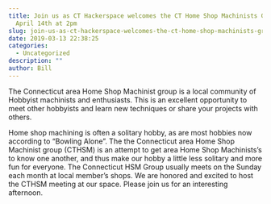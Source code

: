 ```yaml
---
title: Join us as CT Hackerspace welcomes the CT Home Shop Machinists Group
  April 14th at 2pm
slug: join-us-as-ct-hackerspace-welcomes-the-ct-home-shop-machinists-group-april-14th-14th-at-2pm
date: 2019-03-13 22:38:25
categories:
  - Uncategorized
description: ""
author: Bill
---
```


The Connecticut area Home Shop Machinist group is a local community of Hobbyist machinists and enthusiasts. This is an excellent opportunity to meet other hobbyists and learn new techniques or share your projects with others.

Home shop machining is often a solitary hobby, as are most hobbies now according to “Bowling Alone”. The the Connecticut area Home Shop Machinist group (CTHSM) is an attempt to get area Home Shop Machinists’s to know one another, and thus make our hobby a little less solitary and more fun for everyone. The Connecticut HSM Group usually meets on the Sunday each month at local member’s shops. We are honored and excited to host the CTHSM meeting at our space. Please join us for an interesting afternoon.
